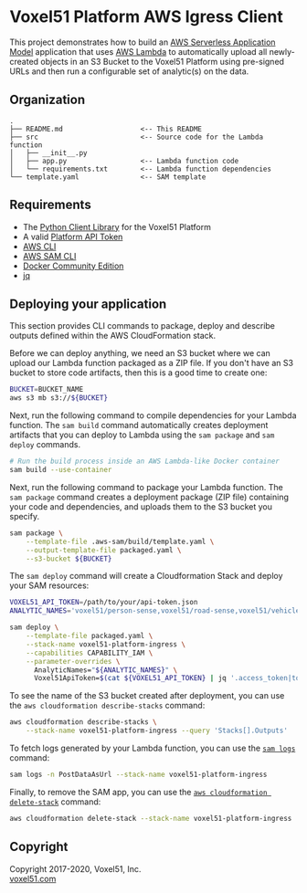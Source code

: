 # Voxel51 Platform AWS Igress Client

This project demonstrates how to build an
[AWS Serverless Application Model](https://aws.amazon.com/serverless/sam)
application that uses [AWS Lambda](https://aws.amazon.com/lambda) to
automatically upload all newly-created objects in an S3 Bucket to the Voxel51
Platform using pre-signed URLs and then run a configurable set of analytic(s)
on the data.


## Organization

```
.
├── README.md                   <-- This README
├── src                         <-- Source code for the Lambda function
│   ├── __init__.py
│   ├── app.py                  <-- Lambda function code
│   └── requirements.txt        <-- Lambda function dependencies
└── template.yaml               <-- SAM template
```


## Requirements

- The [Python Client Library](https://github.com/voxel51/api-py) for the
Voxel51 Platform
- A valid [Platform API Token](https://voxel51.com/docs/api/#authentication)
- [AWS CLI](https://aws.amazon.com/cli)
- [AWS SAM CLI](https://docs.aws.amazon.com/serverless-application-model/latest/developerguide/serverless-sam-cli-install.html)
- [Docker Community Edition](https://hub.docker.com/search/?type=edition&offering=community)
- [jq](https://stedolan.github.io/jq)


## Deploying your application

This section provides CLI commands to package, deploy and describe outputs
defined within the AWS CloudFormation stack.

Before we can deploy anything, we need an S3 bucket where we can upload our
Lambda function packaged as a ZIP file. If you don't have an S3 bucket to store
code artifacts, then this is a good time to create one:

```bash
BUCKET=BUCKET_NAME
aws s3 mb s3://${BUCKET}
```

Next, run the following command to compile dependencies for your Lambda
function. The `sam build` command automatically creates deployment artifacts
that you can deploy to Lambda using the `sam package` and `sam deploy`
commands.

```bash
# Run the build process inside an AWS Lambda-like Docker container
sam build --use-container
```

Next, run the following command to package your Lambda function. The
`sam package` command creates a deployment package (ZIP file) containing your
code and dependencies, and uploads them to the S3 bucket you specify.

```bash
sam package \
    --template-file .aws-sam/build/template.yaml \
    --output-template-file packaged.yaml \
    --s3-bucket ${BUCKET}
```

The `sam deploy` command will create a Cloudformation Stack and deploy your SAM
resources:

```bash
VOXEL51_API_TOKEN=/path/to/your/api-token.json
ANALYTIC_NAMES='voxel51/person-sense,voxel51/road-sense,voxel51/vehicle-sense' # optional

sam deploy \
    --template-file packaged.yaml \
    --stack-name voxel51-platform-ingress \
    --capabilities CAPABILITY_IAM \
    --parameter-overrides \
      AnalyticNames="${ANALYTIC_NAMES}" \
      Voxel51ApiToken=$(cat ${VOXEL51_API_TOKEN} | jq '.access_token|tostring')
```

To see the name of the S3 bucket created after deployment, you can use the
`aws cloudformation describe-stacks` command:

```bash
aws cloudformation describe-stacks \
    --stack-name voxel51-platform-ingress --query 'Stacks[].Outputs'
```

To fetch logs generated by your Lambda function, you can use the
[`sam logs`](https://docs.aws.amazon.com/serverless-application-model/latest/developerguide/sam-cli-command-reference-sam-logs.html)
command:

```bash
sam logs -n PostDataAsUrl --stack-name voxel51-platform-ingress
```

Finally, to remove the SAM app, you can use the
[`aws cloudformation delete-stack`](https://docs.aws.amazon.com/cli/latest/reference/cloudformation/delete-stack.html)
command:

```bash
aws cloudformation delete-stack --stack-name voxel51-platform-ingress
```


## Copyright

Copyright 2017-2020, Voxel51, Inc.<br>
[voxel51.com](https://voxel51.com)
